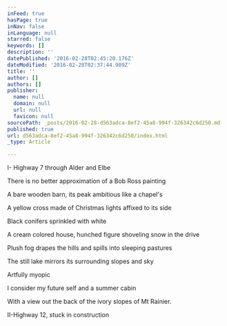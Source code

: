 ```yaml
---
inFeed: true
hasPage: true
inNav: false
inLanguage: null
starred: false
keywords: []
description: ''
datePublished: '2016-02-28T02:45:20.176Z'
dateModified: '2016-02-28T02:37:44.989Z'
title: ''
author: []
authors: []
publisher:
  name: null
  domain: null
  url: null
  favicon: null
sourcePath: _posts/2016-02-28-d563adca-8ef2-45a8-994f-326342c6d250.md
published: true
url: d563adca-8ef2-45a8-994f-326342c6d250/index.html
_type: Article

---
```

I- Highway 7 through Alder and Elbe

There is no better approximation of a Bob Ross painting

A bare wooden barn, its peak ambitious like a chapel's

A yellow cross made of Christmas lights affixed to its side

Black conifers sprinkled with white

A cream colored house, hunched figure shoveling snow in the drive

Plush fog drapes the hills and spills into sleeping pastures 

The still lake mirrors its surrounding slopes and sky

Artfully myopic 

I consider my future self and a summer cabin

With a view out the back of the ivory slopes of Mt Rainier.

II-Highway 12, stuck in construction